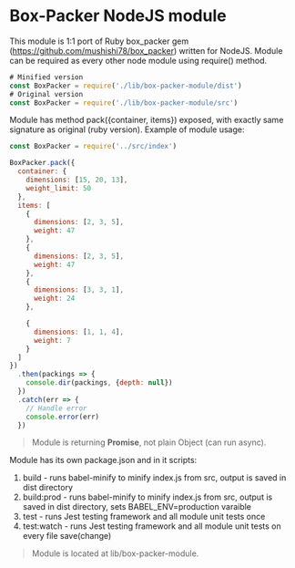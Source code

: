 # Box-Packer NodeJS module
This module is 1:1 port of Ruby box_packer gem (https://github.com/mushishi78/box_packer) written for NodeJS. Module can be required as every other node module using require() method.
```javascript
# Minified version
const BoxPacker = require('./lib/box-packer-module/dist')
# Original version
const BoxPacker = require('./lib/box-packer-module/src')
```

Module has method pack({container, items}) exposed, with exactly same signature as original (ruby version).
Example of module usage:
```javascript
const BoxPacker = require('../src/index')

BoxPacker.pack({
  container: {
    dimensions: [15, 20, 13],
    weight_limit: 50
  },
  items: [
    {
      dimensions: [2, 3, 5],
      weight: 47
    },
    {
      dimensions: [2, 3, 5],
      weight: 47
    },
    {
      dimensions: [3, 3, 1],
      weight: 24
    },

    {
      dimensions: [1, 1, 4],
      weight: 7
    }
  ]
})
  .then(packings => {
    console.dir(packings, {depth: null})
  })
  .catch(err => {
    // Handle error
    console.error(err)
  })
```

> Module is returning **Promise**, not plain Object (can run async).

Module has its own package.json and in it scripts:

1. build - runs babel-minify to minify index.js from src, output is saved in dist directory
2. build:prod - runs babel-minify to minify index.js from src, output is saved in dist directory, sets BABEL_ENV=production varaible
3. test - runs Jest testing framework and all module unit tests once
4. test:watch - runs Jest testing framework and all module unit tests on every file save(change)

> Module is located at lib/box-packer-module.

